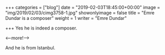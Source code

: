 +++
categories = ["blog"]
date = "2019-02-03T18:45:00+00:00"
image = "img/2019/02/03/cimg3758-1.jpg"
showonlyimage = false
title = "Emre Dundar is a composer"
weight = 1
writer = "Emre Dundar"

+++
Yes he is indeed a composer.

<--more!-->

And he is from Istanbul.